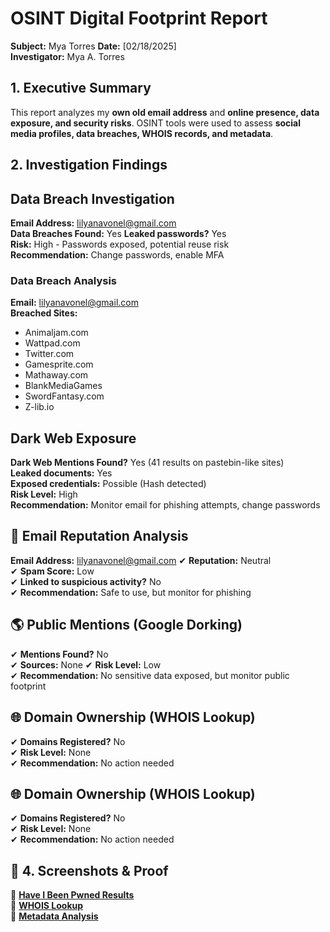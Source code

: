# OSINT Digital Footprint Report
**Subject:** Mya Torres
**Date:** [02/18/2025]  
**Investigator:** Mya A. Torres  

## 1. Executive Summary  
This report analyzes my **own old email address** and **online presence, data exposure, and security risks**. OSINT tools were used to assess **social media profiles, data breaches, WHOIS records, and metadata**.  

## 2. Investigation Findings  

## Data Breach Investigation  
**Email Address:** lilyanavonel@gmail.com  
**Data Breaches Found:** Yes 
**Leaked passwords?** Yes  
**Risk:** High - Passwords exposed, potential reuse risk  
**Recommendation:** Change passwords, enable MFA  

### **Data Breach Analysis**  
**Email:** lilyanavonel@gmail.com  
**Breached Sites:**  
- Animaljam.com
- Wattpad.com
- Twitter.com
- Gamesprite.com
- Mathaway.com
- BlankMediaGames
- SwordFantasy.com
- Z-lib.io

## Dark Web Exposure  
**Dark Web Mentions Found?** Yes (41 results on pastebin-like sites)  
**Leaked documents:** Yes  
**Exposed credentials:** Possible (Hash detected)  
**Risk Level:** High  
**Recommendation:** Monitor email for phishing attempts, change passwords  

## 📧 Email Reputation Analysis  
**Email Address:** lilyanavonel@gmail.com 
✔ **Reputation:** Neutral  
✔ **Spam Score:** Low  
✔ **Linked to suspicious activity?** No  
✔ **Recommendation:** Safe to use, but monitor for phishing

## 🌎 Public Mentions (Google Dorking)  
✔ **Mentions Found?** No   
✔ **Sources:** None 
✔ **Risk Level:** Low  
✔ **Recommendation:** No sensitive data exposed, but monitor public footprint  

## 🌐 Domain Ownership (WHOIS Lookup)  
✔ **Domains Registered?** No  
✔ **Risk Level:** None  
✔ **Recommendation:** No action needed  

## 🌐 Domain Ownership (WHOIS Lookup)  
✔ **Domains Registered?** No  
✔ **Risk Level:** None  
✔ **Recommendation:** No action needed  


## 📂 4. Screenshots & Proof  
📌 **[Have I Been Pwned Results](../screenshots/haveibeenpwned-results.png)**  
📌 **[WHOIS Lookup](../screenshots/whois-lookup-example.png)**  
📌 **[Metadata Analysis](../screenshots/metadata-analysis.png)**  
